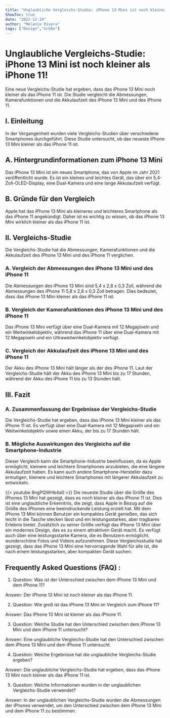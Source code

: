 ```yaml
---
title: "Unglaubliche Vergleichs-Studie: iPhone 13 Mini ist noch kleiner als iPhone 11!"
ShowToc: true 
date: "2022-12-24"
author: "Melanie Rivera" 
tags: ["Design","Größe"]
---
```

# Unglaubliche Vergleichs-Studie: iPhone 13 Mini ist noch kleiner als iPhone 11!

Eine neue Vergleichs-Studie hat ergeben, dass das iPhone 13 Mini noch kleiner als das iPhone 11 ist. Die Studie vergleicht die Abmessungen, Kamerafunktionen und die Akkulaufzeit des iPhone 13 Mini und des iPhone 11.

## I. Einleitung

In der Vergangenheit wurden viele Vergleichs-Studien über verschiedene Smartphones durchgeführt. Diese Studie untersucht, ob das neueste iPhone 13 Mini kleiner als das iPhone 11 ist.

## A. Hintergrundinformationen zum iPhone 13 Mini

Das iPhone 13 Mini ist ein neues Smartphone, das von Apple im Jahr 2021 veröffentlicht wurde. Es ist ein kleines und leichtes Gerät, das über ein 5,4-Zoll-OLED-Display, eine Dual-Kamera und eine lange Akkulaufzeit verfügt.

## B. Gründe für den Vergleich

Apple hat das iPhone 13 Mini als kleineres und leichteres Smartphone als das iPhone 11 angekündigt. Daher ist es wichtig zu wissen, ob das iPhone 13 Mini wirklich kleiner als das iPhone 11 ist.

## II. Vergleichs-Studie

Die Vergleichs-Studie hat die Abmessungen, Kamerafunktionen und die Akkulaufzeit des iPhone 13 Mini und des iPhone 11 verglichen.

### A. Vergleich der Abmessungen des iPhone 13 Mini und des iPhone 11

Die Abmessungen des iPhone 13 Mini sind 5,4 x 2,8 x 0,3 Zoll, während die Abmessungen des iPhone 11 5,8 x 2,8 x 0,3 Zoll betragen. Dies bedeutet, dass das iPhone 13 Mini kleiner als das iPhone 11 ist.

### B. Vergleich der Kamerafunktionen des iPhone 13 Mini und des iPhone 11

Das iPhone 13 Mini verfügt über eine Dual-Kamera mit 12 Megapixeln und ein Weitwinkelobjektiv, während das iPhone 11 über eine Dual-Kamera mit 12 Megapixeln und ein Ultraweitwinkelobjektiv verfügt.

### C. Vergleich der Akkulaufzeit des iPhone 13 Mini und des iPhone 11

Der Akku des iPhone 13 Mini hält länger als der des iPhone 11. Laut der Vergleichs-Studie hält der Akku des iPhone 13 Mini bis zu 17 Stunden, während der Akku des iPhone 11 bis zu 13 Stunden hält.

## III. Fazit

### A. Zusammenfassung der Ergebnisse der Vergleichs-Studie

Die Vergleichs-Studie hat ergeben, dass das iPhone 13 Mini kleiner als das iPhone 11 ist. Es verfügt über eine Dual-Kamera mit 12 Megapixeln und ein Weitwinkelobjektiv sowie einen Akku, der bis zu 17 Stunden hält.

### B. Mögliche Auswirkungen des Vergleichs auf die Smartphone-Industrie

Dieser Vergleich kann die Smartphone-Industrie beeinflussen, da es Apple ermöglicht, kleinere und leichtere Smartphones anzubieten, die eine längere Akkulaufzeit haben. Es kann auch andere Smartphone-Hersteller dazu ermutigen, kleinere und leichtere Smartphones mit längerer Akkulaufzeit zu entwickeln.

{{< youtube 8ngPQWHb4a0 >}} 
Die neueste Studie über die Größe des iPhones 13 Mini hat gezeigt, dass es noch kleiner als das iPhone 11 ist. Dies ist eine unglaubliche Erkenntnis, die zeigt, dass Apple in Bezug auf die Größe des iPhones eine beeindruckende Leistung erzielt hat. Mit dem iPhone 13 Mini können Benutzer ein kompaktes Gerät genießen, das sich leicht in die Tasche stecken lässt und ein leistungsstarkes, aber tragbares Erlebnis bietet. Zusätzlich zu seiner Größe verfügt das iPhone 13 Mini über ein modernes Design, das es zu einem attraktiven Gerät macht. Es verfügt auch über eine leistungsstarke Kamera, die es Benutzern ermöglicht, wunderschöne Fotos und Videos aufzunehmen. Diese Vergleichsstudie hat gezeigt, dass das iPhone 13 Mini eine hervorragende Wahl für alle ist, die nach einem leistungsstarken, aber kompakten Gerät suchen.

## Frequently Asked Questions (FAQ) :
1. Question: Was ist der Unterschied zwischen dem iPhone 13 Mini und dem iPhone 11?

Answer: Der iPhone 13 Mini ist noch kleiner als das iPhone 11.

2. Question: Wie groß ist das iPhone 13 Mini im Vergleich zum iPhone 11?

Answer: Das iPhone 13 Mini ist kleiner als das iPhone 11.

3. Question: Welche Studie hat den Unterschied zwischen dem iPhone 13 Mini und dem iPhone 11 untersucht?

Answer: Eine unglaubliche Vergleichs-Studie hat den Unterschied zwischen dem iPhone 13 Mini und dem iPhone 11 untersucht.

4. Question: Welche Ergebnisse hat die unglaubliche Vergleichs-Studie ergeben?

Answer: Die unglaubliche Vergleichs-Studie hat ergeben, dass das iPhone 13 Mini noch kleiner als das iPhone 11 ist.

5. Question: Welche Informationen wurden in der unglaublichen Vergleichs-Studie verwendet?

Answer: In der unglaublichen Vergleichs-Studie wurden die Abmessungen der iPhones verwendet, um den Unterschied zwischen dem iPhone 13 Mini und dem iPhone 11 zu bestimmen.


